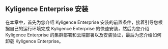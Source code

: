 ## Kyligence Enterprise 安装

在本章中，首先为您介绍 Kyligence Enterprise 安装的前置条件，接着引导您根据自己的运行环境完成 Kyligence Enterprise 的快速安装，然后为您介绍 Kyligence Enterprise 的集群部署和云端部署以及安装验证，最后为您介绍如何卸载 Kyligence Enterprise。